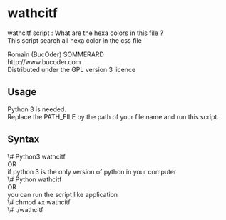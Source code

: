 <h1>wathcitf</h1>
<div>
	<p>
		wathcitf script : What are the hexa colors in this file ?
		<br/>
		This script search all hexa color in the css file
	</p>
	<p>
		Romain (BucOder) SOMMERARD
		<br/>
		http://www.bucoder.com
		<br/>
		Distributed under the GPL version 3 licence
	</p>
</div>
<h2>Usage</h2>
<div>
	<p>
		Python 3 is needed.
		<br/>
		Replace the PATH_FILE by the path of your file name and run this script.
		<br/>
	</p>
</div>
<h2>Syntax</h2>
<div>
	<p>
		\# Python3 wathcitf
		<br/>
		OR
		<br/>
		if python 3 is the only version of python in your computer
		<br/>
		\# Python wathcitf
		<br/>
		OR
		<br/>
		you can run the script like application
		<br/>
		\# chmod +x wathcitf
		<br/>
		\# ./wathcitf
		<br/>
	</p>
</div>
